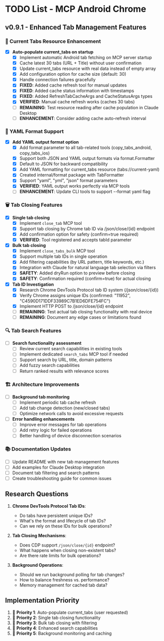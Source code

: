# TODO List - MCP Android Chrome

## v0.9.1 - Enhanced Tab Management Features

### 🔄 Current Tabs Resource Enhancement
- [x] **Auto-populate current_tabs on startup**
  - [x] Implement automatic Android tab fetching on MCP server startup
  - [x] Cache latest 30 tabs (URL + Title) without user confirmation
  - [x] Update current_tabs resource with real data instead of empty array
  - [x] Add configuration option for cache size (default: 30)
  - [x] Handle connection failures gracefully
  - [x] **FIXED**: Added cache refresh tool for manual updates
  - [x] **FIXED**: Added cache status information with timestamps
  - [x] **FIXED**: Added RefreshTabCacheArgs and CacheStatusArgs types
  - [x] **VERIFIED**: Manual cache refresh works (caches 30 tabs)
  - [ ] **REMAINING**: Test resource reading after cache population in Claude Desktop
  - [ ] **ENHANCEMENT**: Consider adding cache auto-refresh interval

### 📄 YAML Format Support
- [x] **Add YAML output format option**
  - [x] Add format parameter to all tab-related tools (copy_tabs_android, copy_tabs_ios)
  - [x] Support both JSON and YAML output formats via format.Formatter
  - [x] Default to JSON for backward compatibility
  - [x] Add YAML formatting for current_tabs resource (tabs://current-yaml)
  - [x] Created internal/format package with TabFormatter
  - [x] Support "yaml", "yml", "json" format parameters
  - [x] **VERIFIED**: YAML output works perfectly via MCP tools
  - [ ] **ENHANCEMENT**: Update CLI tools to support --format yaml flag

### 🗑️ Tab Closing Features
- [x] **Single tab closing**
  - [x] Implement `close_tab` MCP tool
  - [x] Support tab closing by Chrome tab ID via /json/close/{id} endpoint
  - [x] Add confirmation option for safety (confirm=true required)
  - [x] **VERIFIED**: Tool registered and accepts tabId parameter
  
- [x] **Bulk tab closing**
  - [x] Implement `close_tabs_bulk` MCP tool  
  - [x] Support multiple tab IDs in single operation
  - [x] Add filtering capabilities (by URL pattern, title keywords, etc.)
  - [x] Integration with Claude for natural language tab selection via filters
  - [x] **SAFETY**: Added dryRun option to preview before closing
  - [x] **SAFETY**: Confirmation required (confirm=true) for actual closing

- [x] **Tab ID Investigation**
  - [x] Research Chrome DevTools Protocol tab ID system (/json/close/{id})
  - [x] Verify Chrome assigns unique IDs (confirmed: "11952", "C4590D171DDF33989C7B1ED6DFE754FC")
  - [x] Implement HTTP POST to /json/close/{id} endpoint
  - [ ] **REMAINING**: Test actual tab closing functionality with real device
  - [ ] **REMAINING**: Document any edge cases or limitations found

### 🔍 Tab Search Features
- [ ] **Search functionality assessment**
  - [ ] Review current search capabilities in existing tools
  - [ ] Implement dedicated `search_tabs` MCP tool if needed
  - [ ] Support search by URL, title, domain patterns
  - [ ] Add fuzzy search capabilities
  - [ ] Return ranked results with relevance scores

### 🏗️ Architecture Improvements
- [ ] **Background tab monitoring**
  - [ ] Implement periodic tab cache refresh
  - [ ] Add tab change detection (new/closed tabs)
  - [ ] Optimize network calls to avoid excessive requests
  
- [ ] **Error handling enhancements**
  - [ ] Improve error messages for tab operations
  - [ ] Add retry logic for failed operations
  - [ ] Better handling of device disconnection scenarios

### 📚 Documentation Updates
- [ ] Update README with new tab management features
- [ ] Add examples for Claude Desktop integration
- [ ] Document tab filtering and search patterns
- [ ] Create troubleshooting guide for common issues

## Research Questions

1. **Chrome DevTools Protocol Tab IDs**: 
   - Do tabs have persistent unique IDs?
   - What's the format and lifecycle of tab IDs?
   - Can we rely on these IDs for bulk operations?

2. **Tab Closing Mechanisms**:
   - Does CDP support `/json/close/{id}` endpoint?
   - What happens when closing non-existent tabs?
   - Are there rate limits for bulk operations?

3. **Background Operations**:
   - Should we run background polling for tab changes?
   - How to balance freshness vs. performance?
   - Memory management for cached tab data?

## Implementation Priority

1. 🥇 **Priority 1**: Auto-populate current_tabs (user requested)
2. 🥈 **Priority 2**: Single tab closing functionality  
3. 🥉 **Priority 3**: Bulk tab closing with filtering
4. 🏅 **Priority 4**: Enhanced search capabilities
5. 🎯 **Priority 5**: Background monitoring and caching